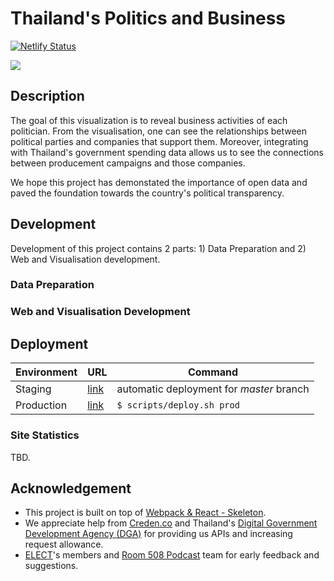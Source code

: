# Thailand's Politics and Business 
[![Netlify Status](https://api.netlify.com/api/v1/badges/83666036-80b0-483e-be7d-31d113f350d0/deploy-status)](https://app.netlify.com/sites/admiring-ride-6b1173/deploys)

<div style="center">
    <img src="https://i.imgur.com/VbvGDhs.png">
</div>

## Description
The goal of this visualization is to reveal business activities of each politician. From the visualisation, one can see the relationships between political parties and companies that support them. Moreover, integrating with Thailand's government spending data allows us to see the connections between producement campaigns and those companies.

We hope this project has demonstated the importance of open data and paved the foundation towards the country's political transparency.

## Development
Development of this project contains 2 parts: 1) Data Preparation and 2) Web and Visualisation development.

### Data Preparation

### Web and Visualisation Development

## Deployment 
|Environment|URL|Command|
|---|---|---|
|Staging|[link](https://master--admiring-ride-6b1173.netlify.com)| automatic deployment for *master* branch|
|Production|[link](https://elect.in.th/politics-and-business/)| `$ scripts/deploy.sh prod`|

### Site Statistics
TBD.


## Acknowledgement
- This project is built on top of [Webpack & React - Skeleton](https://github.com/keathley/webpack-react-skeleton).
- We appreciate help from [Creden.co](https://creden.co) and Thailand's [Digital Government Development Agency (DGA)](https://www.dga.or.th) for providing us APIs and increasing request allowance.
- [ELECT](https://elect.in.th)'s members and [Room 508 Podcast](https://www.facebook.com/room508podcast/) team for early feedback and suggestions.